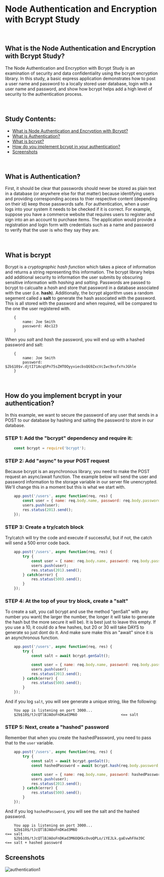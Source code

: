 # Node Authentication and Encryption with Bcrypt Study

<br>

## What is the Node Authentication and Encryption with Bcrypt Study?
The Node Authentication and Encryption with Bcrypt Study is an examination of security and data confidentiality using the bcrypt encryption library. In this study, a basic express application
demonstrates how to post a user name and password to a locally stored user database, login with a user name and password, and show how bcrypt helps add a high level of security to the
authentication process.

<br>

## Study Contents:

* [What is Node Authentication and Encryption with Bcrypt?](#What-is-Node-Authentication-and-Encryption-with-Bcrypt)
* [What is Authentication?](#What-is-Authentication)
* [What is bcrypt?](#What-is-bcrypt)
* [How do you implement bcrypt in your authentication?](#How-do-you-implement-bcrypt-in-your-authentication)
* [Screenshots](#Screenshots)


<br>

## What is Authentication?
First, it should be clear that passwords should never be stored as plain text in a database (or anywhere else for that matter) because identifying users and providing corresponding access to thier respective content (depending on their id) keep those passwords safe. For authentication, when a user logs into your system it needs to be checked if it is correct. For example, suppose you have a commerce website that requires users to register and sign into an an account to purchase items. The application would provide a registration and login form with credentials such as a name and password to verify that the user is who they say they are.  

<br>

## What is bcrypt
Bcrypt is a *cryptographic hash function* which takes a piece of information and returns a string representing this information. The bcrypt library helps add additional security to information the user submits by obscuring sensitive information with *hashing* and *salting*. Passwords are passed to bcrypt to calcualte a *hash* and store that password in a database associated with the user (i.e. **hash**).  Additionally, the bcrypt algorithm uses a random segement called a **salt** to generate the hash associated with the password. This is all stored with the password and when required, will be compared to the one the user registered with.
```
    {
        name: Joe Smith
        password: Abc123
    }
```
When you *salt* and *hash* the password, you will end up with a hashed password and salt:
```
    {
        name: Joe Smith
        password: $2b$10$v.djtI71AcqSPn75sZHTOOyyviecbsQG9ZxcVcIwc9xsfxYvJGhle
    }
```

<br>

## How do you implement bcrypt in your authentication?
In this example, we want to secure the password of any user that sends in a POST to our database by hashing and salting the password to store in our database. 

### STEP 1: Add the "bcrypt" dependency and require it:
```JavaScript
    const bcrypt = require('bcrypt');
```

### STEP 2: Add "async" to your POST request
Because bcrypt is an asynchronous library, you need to make the POST request an async/await function.  The example below will send the user and password information to the storage variable in our server file unencrypted. We'll change this in a moment but this is what we start with.
```JavaScript
    app.post('/users', async function(req, res) {                                // add async modifier
        const user = { name: req.body.name, password: req.body.password}         // store inputs as "user"
        users.push(user);                                                        // and push the user to "users"
        res.status(201).send();                                                  // and send!
    });
```

### STEP 3: Create a try/catch block
Try/catch will try the code and execute if successful, but if not, the catch will send a 500 error code back.
```JavaScript
    app.post('/users', async function(req, res) {
        try {                                                                                // try
            const user = { name: req.body.name, password: req.body.password}
            users.push(user);
            res.status(201).send();
        } catch(error) {                                                                     // catch
            res.status(500).send();
        }
    });
```

### STEP 4: At the top of your try block, create a "salt"
To create a salt, you call bcrypt and use the method "genSalt" with any number you want( the larger the number, the longer it will take to generate the hash but the more secure it will be). 
It is best just to leave this empty. If you use a 10, it could do a few hashes, but 20 or 30 will take DAYS to generate so just dont do it.  And make sure make this an "await" since it is an asynchronous function.  
```JavaScript
    app.post('/users', async function(req, res) {
        try {
            const salt = await bcrypt.genSalt();                                          // salt added

            const user = { name: req.body.name, password: req.body.password}
            users.push(user);
            res.status(201).send();
        } catch(error) {
            res.status(500).send();
        }
    });
```
And if you log ```salt```, you will see generate a unique string, like the following:
```
    You app is listening on port 3000... 
    $2b$10$/tJcQTlBJAOoFnDKad3M6O                    <== salt
```

### STEP 5: Next, create a "hashed" password
Remember that when you create the hashedPassword, you need to pass that to the ```user``` variable.
```JavaScript
    app.post('/users', async function(req, res) {
        try {
            const salt = await bcrypt.genSalt();
            const hashedPassword = await bcrypt.hash(req.body.password, salt);       // hashed password

            const user = { name: req.body.name, password: hashedPassword}            // and pass to user.
            users.push(user);
            res.status(201).send();
        } catch(error) {
            res.status(500).send();
        }
    });
```
And if you log ```hashedPassword```, you will see the salt and the hashed password.
```
    You app is listening on port 3000... 
    $2b$10$/tJcQTlBJAOoFnDKad3M6O                                         <== salt
    $2b$10$/tJcQTlBJAOoFnDKad3M6OQKkcOvoQPLo/iYEJLk.gaEvwhFXe39C          <== salt + hashed password
```

## Screenshots
![authentication1](https://user-images.githubusercontent.com/37447586/65382414-803c3280-dcb9-11e9-978b-0edd29fe16af.png)




